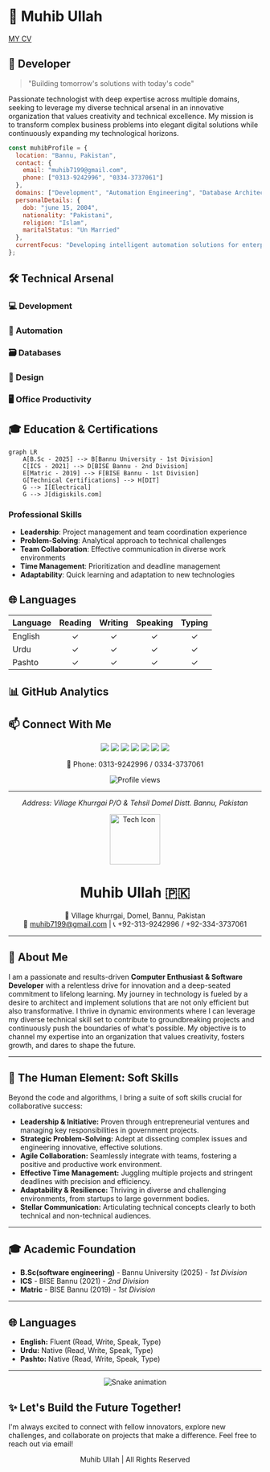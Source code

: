 # 🚀 Muhib Ullah

<a href="https://muhibkhan123.github.io/My-CV/">MY CV</a>

## 💫 Developer

> "Building tomorrow's solutions with today's code"

Passionate technologist with deep expertise across multiple domains, seeking to leverage my diverse technical arsenal in an innovative organization that values creativity and technical excellence. My mission is to transform complex business problems into elegant digital solutions while continuously expanding my technological horizons.

```javascript
const muhibProfile = {
  location: "Bannu, Pakistan",
  contact: {
    email: "muhib7199@gmail.com",
    phone: ["0313-9242996", "0334-3737061"]
  },
  domains: ["Development", "Automation Engineering", "Database Architecture", "UX Design"],
  personalDetails: {
    dob: "june 15, 2004",
    nationality: "Pakistani",
    religion: "Islam",
    maritalStatus: "Un Married"
  },
  currentFocus: "Developing intelligent automation solutions for enterprise workflows"
};
```


## 🛠️ Technical Arsenal

### 💻 Development

### 🤖 Automation

### 🗃️ Databases

### 🎨 Design

### 🖥️ Office Productivity

## 🎓 Education \& Certifications

```mermaid
graph LR
    A[B.Sc - 2025] --> B[Bannu University - 1st Division]
    C[ICS - 2021] --> D[BISE Bannu - 2nd Division]
    E[Matric - 2019] --> F[BISE Bannu - 1st Division]
    G[Technical Certifications] --> H[DIT]
    G --> I[Electrical]
    G --> J[digiskils.com]
```



### Professional Skills

- **Leadership**: Project management and team coordination experience
- **Problem-Solving**: Analytical approach to technical challenges
- **Team Collaboration**: Effective communication in diverse work environments
- **Time Management**: Prioritization and deadline management
- **Adaptability**: Quick learning and adaptation to new technologies


## 🌐 Languages

| Language | Reading | Writing | Speaking | Typing |
| :-- | :--: | :--: | :--: | :--: |
| English | ✓ | ✓ | ✓ | ✓ |
| Urdu | ✓ | ✓ | ✓ | ✓ |
| Pashto | ✓ | ✓ | ✓ | ✓ |


## 📊 GitHub Analytics

## 📫 Connect With Me


<div align="center">
    <div>
        <a href="mailto:muhib7196@gmail.com"><img src="https://img.shields.io/badge/-Email%20Me-D14836?style=for-the-badge&logo=gmail&logoColor=white"/></a>
        <a href="https://github.com/muhibkhan123"><img src="https://img.shields.io/badge/-GitHub-181717?style=for-the-badge&logo=github&logoColor=white"/></a>
        <a href="https://www.linkedin.com/in/muhib-ullah-62663723b/"><img src="https://img.shields.io/badge/-LinkedIn-0077B5?style=for-the-badge&logo=linkedin&logoColor=white"/></a>
        <a href="https://www.instagram.com/itx______muhibullah/"><img src="https://img.shields.io/badge/-Instagram-E4405F?style=for-the-badge&logo=instagram&logoColor=white"/></a>
        <a href="https://www.facebook.com/Muhibedtix"><img src="https://img.shields.io/badge/-Facebook-1877F2?style=for-the-badge&logo=facebook&logoColor=white"/></a>
        <a href="https://www.tiktok.com/@muhib__afghani"><img src="https://img.shields.io/badge/-TikTok-000000?style=for-the-badge&logo=tiktok&logoColor=white"/></a>
        <a href="https://www.youtube.com/@muhibedtix3370"><img src="https://img.shields.io/badge/-YouTube-FF0000?style=for-the-badge&logo=youtube&logoColor=white"/></a>
    </div>
    
</div>
<p align="center">
  📱 Phone: 0313-9242996 / 0334-3737061
</p>
<p align="center">
  <img src="https://komarev.com/ghpvc/?username=muhibkhan123&color=blueviolet&style=flat-square&label=Profile+Views" alt="Profile views"/>
</p>

---

<p align="center">
  <i>Address: Village Khurrgai P/O & Tehsil Domel Distt. Bannu, Pakistan</i>
</p>


<div align="center">
  <img src="https://raw.githubusercontent.com/FortAwesome/Font-Awesome/6.x/svgs/solid/microchip.svg" width="100" alt="Tech Icon">
  <h1>Muhib Ullah 🇵🇰</h1>
 
  <p>
    📍 Village khurrgai, Domel, Bannu, Pakistan <br />
    📧 <a href="mailto:muhib7199@gmail.com">muhib7199@gmail.com</a> | 📞 +92-313-9242996 / +92-334-3737061
  </p>
</div>

---

## 🚀 About Me

I am a passionate and results-driven **Computer Enthusiast & Software Developer** with a relentless drive for innovation and a deep-seated commitment to lifelong learning. My journey in technology is fueled by a desire to architect and implement solutions that are not only efficient but also transformative. I thrive in dynamic environments where I can leverage my diverse technical skill set to contribute to groundbreaking projects and continuously push the boundaries of what's possible. My objective is to channel my expertise into an organization that values creativity, fosters growth, and dares to shape the future.

---

## 🤝 The Human Element: Soft Skills

Beyond the code and algorithms, I bring a suite of soft skills crucial for collaborative success:

*   **Leadership & Initiative:** Proven through entrepreneurial ventures and managing key responsibilities in government projects.
*   **Strategic Problem-Solving:** Adept at dissecting complex issues and engineering innovative, effective solutions.
*   **Agile Collaboration:** Seamlessly integrate with teams, fostering a positive and productive work environment.
*   **Effective Time Management:** Juggling multiple projects and stringent deadlines with precision and efficiency.
*   **Adaptability & Resilience:** Thriving in diverse and challenging environments, from startups to large government bodies.
*   **Stellar Communication:** Articulating technical concepts clearly to both technical and non-technical audiences.

---
## 🎓 Academic Foundation

*   **B.Sc(software engineering)** - Bannu University (2025) - *1st Division*
*   **ICS** - BISE Bannu (2021) - *2nd Division*
*   **Matric** - BISE Bannu (2019) - *1st Division*

---
## 🌐 Languages

*   **English:** Fluent (Read, Write, Speak, Type)
*   **Urdu:** Native (Read, Write, Speak, Type)
*   **Pashto:** Native (Read, Write, Speak, Type)

---

<!-- Snake Game Repo View -->

<div align="center">
  <img src="https://profile-readme-generator.com/assets/snake.svg" alt="Snake animation" />
</div

---

## ✨ Let's Build the Future Together!

I'm always excited to connect with fellow innovators, explore new challenges, and collaborate on projects that make a difference. Feel free to reach out via email!

<div align="center">
  <p>
     Muhib Ullah | All Rights Reserved
  </p>
</div>
